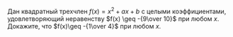Дан квадратный трехчлен $f(x)=x^2+ax+b$ с целыми коэффициентами, 
удовлетворяющий неравенству $f(x) \geq -{9\over 10}$ при любом $x$. 
Докажите, что $f(x)\geq -{1\over 4}$ при любом $x$.